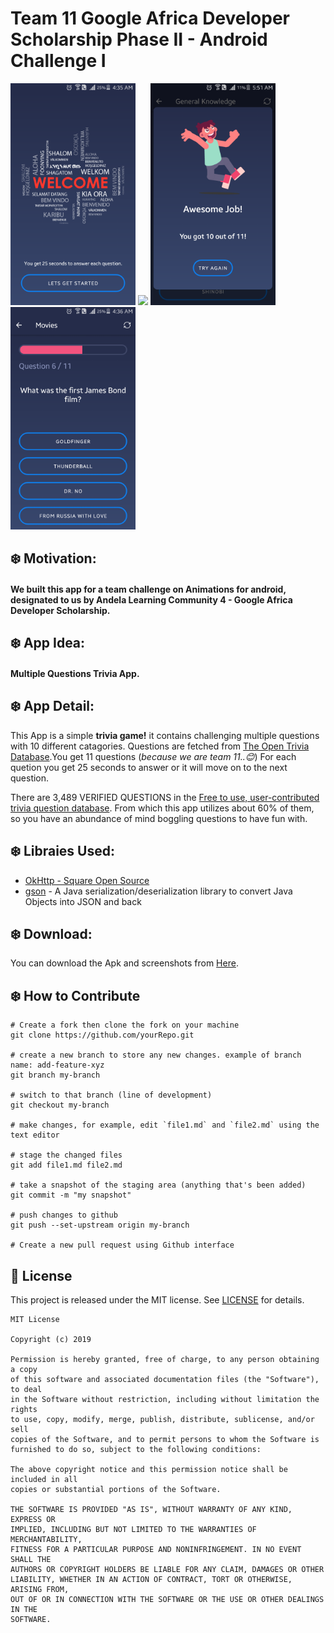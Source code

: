# Team 11 Google Africa Developer Scholarship Phase II - Android Challenge I


<p float="left">
  <img src="download/welcome.png" width="200" />
  <img src="download/category.png" width="200" /> 
  <img src="download/modal.png" width="200" />
  <img src="download/trivia.png" width="200" />
</p>

## ❄️ Motivation:
  #### We built this app for a team challenge on Animations for android, designated to us by Andela Learning Community 4 - Google Africa Developer Scholarship. 

## ❄️ App Idea:
  #### Multiple Questions Trivia App.

## ❄️ App Detail:
  This App is a simple **trivia game!** it contains challenging multiple questions with 10 different catagories.
  Questions are fetched from [The Open Trivia Database](https://opentdb.com).You get 11 questions (*because we are team 11..😊*) For each quetion you get 25 seconds to answer or it will move on to the next question.
  
  There are 3,489 VERIFIED QUESTIONS in the [Free to use, user-contributed trivia question database](https://opentdb.com). From which this app utilizes about 60% of them, so you have an abundance of mind boggling questions to have fun with.

## ❄️ Libraies Used:
  * [OkHttp - Square Open Source](https://square.github.io/okhttp/)
  * [gson](https://github.com/google/gson) - A Java serialization/deserialization library to convert Java Objects into JSON and back

## ❄️ Download:
You can download the Apk and screenshots from [Here](./download).

## ❄️ How to Contribute

```
# Create a fork then clone the fork on your machine
git clone https://github.com/yourRepo.git

# create a new branch to store any new changes. example of branch name: add-feature-xyz
git branch my-branch

# switch to that branch (line of development)
git checkout my-branch

# make changes, for example, edit `file1.md` and `file2.md` using the text editor

# stage the changed files
git add file1.md file2.md

# take a snapshot of the staging area (anything that's been added)
git commit -m "my snapshot"

# push changes to github
git push --set-upstream origin my-branch

# Create a new pull request using Github interface
```



## 📝 License
This project is released under the MIT license.
See [LICENSE](./LICENSE) for details.

```
MIT License

Copyright (c) 2019 

Permission is hereby granted, free of charge, to any person obtaining a copy
of this software and associated documentation files (the "Software"), to deal
in the Software without restriction, including without limitation the rights
to use, copy, modify, merge, publish, distribute, sublicense, and/or sell
copies of the Software, and to permit persons to whom the Software is
furnished to do so, subject to the following conditions:

The above copyright notice and this permission notice shall be included in all
copies or substantial portions of the Software.

THE SOFTWARE IS PROVIDED "AS IS", WITHOUT WARRANTY OF ANY KIND, EXPRESS OR
IMPLIED, INCLUDING BUT NOT LIMITED TO THE WARRANTIES OF MERCHANTABILITY,
FITNESS FOR A PARTICULAR PURPOSE AND NONINFRINGEMENT. IN NO EVENT SHALL THE
AUTHORS OR COPYRIGHT HOLDERS BE LIABLE FOR ANY CLAIM, DAMAGES OR OTHER
LIABILITY, WHETHER IN AN ACTION OF CONTRACT, TORT OR OTHERWISE, ARISING FROM,
OUT OF OR IN CONNECTION WITH THE SOFTWARE OR THE USE OR OTHER DEALINGS IN THE
SOFTWARE.
```
